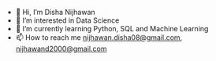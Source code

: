 - 👋 Hi, I’m Disha Nijhawan
- 👀 I’m interested in Data Science
- 🌱 I’m currently learning Python, SQL and Machine Learning 
- 📫 How to reach me nijhawan.disha08@gmail.com, nijhawand2000@gmail.com
<!---
DishaN08/DishaN08 is a ✨ special ✨ repository because its `README.md` (this file) appears on your GitHub profile.
You can click the Preview link to take a look at your changes.
--->
